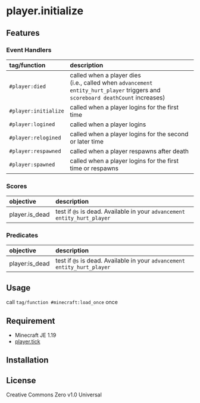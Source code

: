 player.initialize
==

## Features

### Event Handlers

|tag/function|description|
|:--|:--|
|`#player:died`|called when a player dies<br>(i.e., called when `advancement entity_hurt_player` triggers and `scoreboard deathCount` increases)|
|`#player:initialize`|called when a player logins for the first time|
|`#player:logined`|called when a player logins|
|`#player:relogined`|called when a player logins for the second or later time|
|`#player:respawned`|called when a player respawns after death|
|`#player:spawned`|called when a player logins for the first time or respawns|

### Scores

|objective|description|
|:--|:--|
|player.is_dead|test if `@s` is dead. Available in your `advancement entity_hurt_player`|

### Predicates

|objective|description|
|:--|:--|
|player:is_dead|test if `@s` is dead. Available in your `advancement entity_hurt_player`|

## Usage

call `tag/function #minecraft:load_once` once

## Requirement

- Minecraft JE 1.19
- [player.tick](https://github.com/a-happin/player-datapacks/tree/master/10.player.tick)

## Installation

## License
Creative Commons Zero v1.0 Universal

